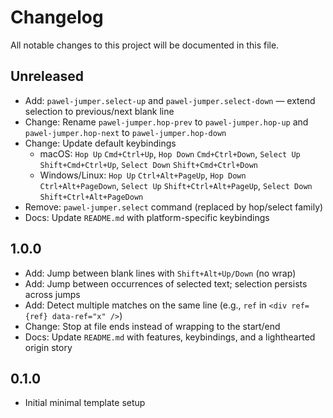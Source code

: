 # Changelog

All notable changes to this project will be documented in this file.

## Unreleased

- Add: `pawel-jumper.select-up` and `pawel-jumper.select-down` — extend selection to previous/next blank line
- Change: Rename `pawel-jumper.hop-prev` to `pawel-jumper.hop-up` and `pawel-jumper.hop-next` to `pawel-jumper.hop-down`
- Change: Update default keybindings
  - macOS: `Hop Up` `Cmd+Ctrl+Up`, `Hop Down` `Cmd+Ctrl+Down`, `Select Up` `Shift+Cmd+Ctrl+Up`, `Select Down` `Shift+Cmd+Ctrl+Down`
  - Windows/Linux: `Hop Up` `Ctrl+Alt+PageUp`, `Hop Down` `Ctrl+Alt+PageDown`, `Select Up` `Shift+Ctrl+Alt+PageUp`, `Select Down` `Shift+Ctrl+Alt+PageDown`
- Remove: `pawel-jumper.select` command (replaced by hop/select family)
- Docs: Update `README.md` with platform-specific keybindings

## 1.0.0

- Add: Jump between blank lines with `Shift+Alt+Up/Down` (no wrap)
- Add: Jump between occurrences of selected text; selection persists across jumps
- Add: Detect multiple matches on the same line (e.g., `ref` in `<div ref={ref} data-ref="x" />`)
- Change: Stop at file ends instead of wrapping to the start/end
- Docs: Update `README.md` with features, keybindings, and a lighthearted origin story

## 0.1.0

- Initial minimal template setup
